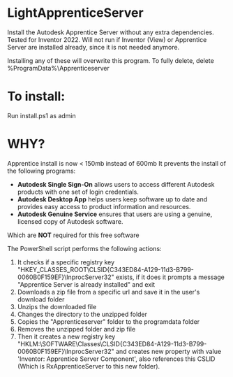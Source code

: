 # LightApprenticeServer
Install the Autodesk Apprentice Server without any extra dependencies. Tested for Inventor 2022. Will not run if Inventor (View) or Apprentice Server are installed already, since it is not needed anymore.

Installing any of these will overwrite this program. To fully delete, delete %ProgramData%\Apprenticeserver

# To install:
Run install.ps1 as admin

# WHY?
Apprentice install is now < 150mb instead of 600mb
It prevents the install of the following programs:
- **Autodesk Single Sign-On** allows users to access different Autodesk products with one set of login credentials.
- **Autodesk Desktop App** helps users keep software up to date and provides easy access to product information and resources.
- **Autodesk Genuine Service** ensures that users are using a genuine, licensed copy of Autodesk software.

Which are **NOT** required for this free software

The PowerShell script performs the following actions:

1. It checks if a specific registry key "HKEY_CLASSES_ROOT\CLSID{C343ED84-A129-11d3-B799-0060B0F159EF}\InprocServer32" exists, if it does it prompts a message "Apprentice Server is already installed" and exit
2. Downloads a zip file from a specific url and save it in the user's download folder
3. Unzips the downloaded file
4. Changes the directory to the unzipped folder
5. Copies the "Apprenticeserver" folder to the programdata folder
6. Removes the unzipped folder and zip file
7. Then it creates a new registry key "HKLM:\SOFTWARE\Classes\CLSID{C343ED84-A129-11d3-B799-0060B0F159EF}\InprocServer32" and creates new property with value 'Inventor: Apprentice Server Component', also references this CSLID (Which is RxApprenticeServer to this new folder).
